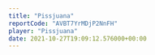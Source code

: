 ```yaml
---
title: "Pissjuana"
reportCode: "AVBT7YrMDjP2NnFH"
player: "Pissjuana"
date: 2021-10-27T19:09:12.576000+00:00
---
```

